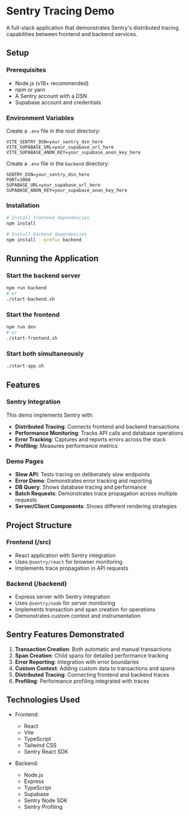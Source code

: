 # Sentry Tracing Demo

A full-stack application that demonstrates Sentry's distributed tracing capabilities between frontend and backend services.

## Setup

### Prerequisites

- Node.js (v18+ recommended)
- npm or yarn
- A Sentry account with a DSN
- Supabase account and credentials

### Environment Variables

Create a `.env` file in the root directory:

```
VITE_SENTRY_DSN=your_sentry_dsn_here
VITE_SUPABASE_URL=your_supabase_url_here
VITE_SUPABASE_ANON_KEY=your_supabase_anon_key_here
```

Create a `.env` file in the `backend` directory:

```
SENTRY_DSN=your_sentry_dsn_here
PORT=3000
SUPABASE_URL=your_supabase_url_here
SUPABASE_ANON_KEY=your_supabase_anon_key_here
```

### Installation

```bash
# Install frontend dependencies
npm install

# Install backend dependencies
npm install --prefix backend
```

## Running the Application

### Start the backend server

```bash
npm run backend
# or
./start-backend.sh
```

### Start the frontend

```bash
npm run dev
# or
./start-frontend.sh
```

### Start both simultaneously

```bash
./start-app.sh
```

## Features

### Sentry Integration

This demo implements Sentry with:

- **Distributed Tracing**: Connects frontend and backend transactions
- **Performance Monitoring**: Tracks API calls and database operations
- **Error Tracking**: Captures and reports errors across the stack
- **Profiling**: Measures performance metrics

### Demo Pages

- **Slow API**: Tests tracing on deliberately slow endpoints
- **Error Demo**: Demonstrates error tracking and reporting
- **DB Query**: Shows database tracing and performance
- **Batch Requests**: Demonstrates trace propagation across multiple requests
- **Server/Client Components**: Shows different rendering strategies

## Project Structure

### Frontend (/src)
- React application with Sentry integration
- Uses `@sentry/react` for browser monitoring
- Implements trace propagation in API requests

### Backend (/backend)
- Express server with Sentry integration
- Uses `@sentry/node` for server monitoring
- Implements transaction and span creation for operations
- Demonstrates custom context and instrumentation

## Sentry Features Demonstrated

1. **Transaction Creation**: Both automatic and manual transactions
2. **Span Creation**: Child spans for detailed performance tracking
3. **Error Reporting**: Integration with error boundaries
4. **Custom Context**: Adding custom data to transactions and spans
5. **Distributed Tracing**: Connecting frontend and backend traces
6. **Profiling**: Performance profiling integrated with traces

## Technologies Used

- Frontend:
  - React
  - Vite
  - TypeScript
  - Tailwind CSS
  - Sentry React SDK

- Backend:
  - Node.js
  - Express
  - TypeScript
  - Supabase
  - Sentry Node SDK
  - Sentry Profiling
